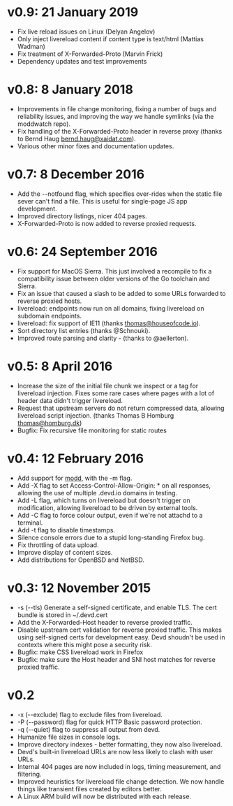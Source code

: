 # v0.9: 21 January 2019

* Fix live reload issues on Linux (Delyan Angelov)
* Only inject livereload content if content type is text/html (Mattias Wadman)
* Fix treatment of X-Forwarded-Proto (Marvin Frick)
* Dependency updates and test improvements


# v0.8: 8 January 2018

* Improvements in file change monitoring, fixing a number of bugs and
  reliability issues, and improving the way we handle symlinks (via the
  moddwatch repo).
* Fix handling of the X-Forwarded-Proto header in reverse proxy (thanks to Bernd
  Haug <bernd.haug@xaidat.com>).
* Various other minor fixes and documentation updates.


# v0.7: 8 December 2016

* Add the --notfound flag, which specifies over-rides when the static file sever can't find a file. This is useful for single-page JS app development.
* Improved directory listings, nicer 404 pages.
* X-Forwarded-Proto is now added to reverse proxied requests.


# v0.6: 24 September 2016

* Fix support for MacOS Sierra. This just involved a recompile to fix a compatibility issue between older versions of the Go toolchain and Sierra.
* Fix an issue that caused a slash to be added to some URLs forwarded to reverse proxied hosts.
* livereload: endpoints now run on all domains, fixing livereload on subdomain endpoints.
* livereload: fix support  of IE11 (thanks thomas@houseofcode.io).
* Sort directory list entries (thanks @Schnouki).
* Improved route parsing and clarity - (thanks to @aellerton).


# v0.5: 8 April 2016

* Increase the size of the initial file chunk we inspect or a </head> tag for
livereload injection. Fixes some rare cases where pages with a lot of header
data didn't trigger livereload.
* Request that upstream servers do not return compressed data, allowing
livereload script injection. (thanks Thomas B Homburg <thomas@homburg.dk>)
* Bugfix: Fix recursive file monitoring for static routes


# v0.4: 12 February 2016

* Add support for [modd](https://github.com/cortesi/modd), with the -m flag.
* Add -X flag to set Access-Control-Allow-Origin: * on all responses, allowing
  the use of multiple .devd.io domains in testing.
* Add -L flag, which turns on livereload but doesn't trigger on modification,
  allowing livereload to be driven by external tools.
* Add -C flag to force colour output, even if we're not attachd to a terminal.
* Add -t flag to disable timestamps.
* Silence console errors due to a stupid long-standing Firefox bug.
* Fix throttling of data upload.
* Improve display of content sizes.
* Add distributions for OpenBSD and NetBSD.


# v0.3: 12 November 2015

* -s (--tls) Generate a self-signed certificate, and enable TLS. The cert
  bundle is stored in ~/.devd.cert
* Add the X-Forwarded-Host header to reverse proxied traffic.
* Disable upstream cert validation for reverse proxied traffic. This makes
  using self-signed certs for development easy. Devd shoudn't be used in
  contexts where this might pose a security risk.
* Bugfix: make CSS livereload work in Firefox
* Bugfix: make sure the Host header and SNI host matches for reverse proxied
  traffic.


# v0.2

* -x (--exclude) flag to exclude files from livereload.
* -P (--password) flag for quick HTTP Basic password protection.
* -q (--quiet) flag to suppress all output from devd.
* Humanize file sizes in console logs.
* Improve directory indexes - better formatting, they now also livereload.
* Devd's built-in livereload URLs are now less likely to clash with user URLs.
* Internal 404 pages are now included in logs, timing measurement, and
  filtering.
* Improved heuristics for livereload file change detection. We now handle
  things like transient files created by editors better.
* A Linux ARM build will now be distributed with each release.
